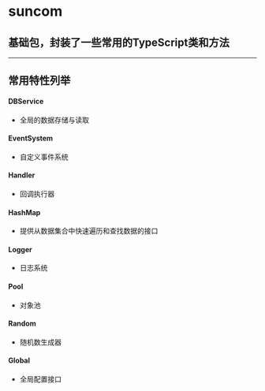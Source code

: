 # suncom

## 基础包，封装了一些常用的TypeScript类和方法

***
## 常用特性列举

#### DBService
* 全局的数据存储与读取

#### EventSystem
* 自定义事件系统

#### Handler
* 回调执行器

#### HashMap
* 提供从数据集合中快速遍历和查找数据的接口

#### Logger
* 日志系统

#### Pool
* 对象池

#### Random
* 随机数生成器

#### Global
* 全局配置接口